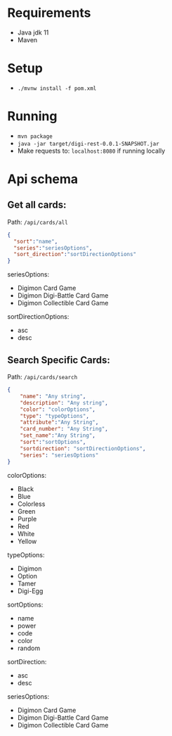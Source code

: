 # Requirements 
- Java jdk 11
- Maven 

# Setup
-  `./mvnw install -f pom.xml`
# Running
- `mvn package`
- `java -jar target/digi-rest-0.0.1-SNAPSHOT.jar`
- Make requests to: `localhost:8080` if running locally

# Api schema
## Get all cards: 
Path:
`/api/cards/all`


```json
{  
  "sort":"name",
  "series":"seriesOptions",
  "sort_direction":"sortDirectionOptions"
}
```


  seriesOptions:
  - Digimon Card Game
  - Digimon Digi-Battle Card Game
  - Digimon Collectible Card Game 

  sortDirectionOptions: 
  - asc
  - desc

## Search Specific Cards: 

Path:
`/api/cards/search`

```json 
{
    "name": "Any string",
    "description": "Any string",
    "color": "colorOptions",
    "type": "typeOptions",
    "attribute":"Any String",
    "card_number": "Any String",
    "set_name":"Any String",
    "sort":"sortOptions",
    "sortdirection": "sortDirectionOptions",
    "series": "seriesOptions"
}
```
colorOptions:
- Black
- Blue
- Colorless
- Green
- Purple
- Red
- White
- Yellow

typeOptions:
- Digimon
- Option
- Tamer
- Digi-Egg

sortOptions:
- name
- power
- code
- color
- random

sortDirection: 
- asc
- desc

seriesOptions:
- Digimon Card Game
- Digimon Digi-Battle Card Game
- Digimon Collectible Card Game 